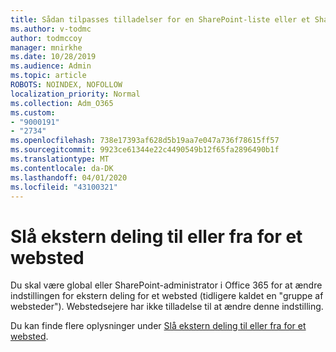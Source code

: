 ```yaml
---
title: Sådan tilpasses tilladelser for en SharePoint-liste eller et SharePoint-bibliotek
ms.author: v-todmc
author: todmccoy
manager: mnirkhe
ms.date: 10/28/2019
ms.audience: Admin
ms.topic: article
ROBOTS: NOINDEX, NOFOLLOW
localization_priority: Normal
ms.collection: Adm_O365
ms.custom:
- "9000191"
- "2734"
ms.openlocfilehash: 738e17393af628d5b19aa7e047a736f78615ff57
ms.sourcegitcommit: 9923ce61344e22c4490549b12f65fa2896490b1f
ms.translationtype: MT
ms.contentlocale: da-DK
ms.lasthandoff: 04/01/2020
ms.locfileid: "43100321"
---
```

# <a name="turn-external-sharing-on-or-off-for-a-site"></a>Slå ekstern deling til eller fra for et websted

Du skal være global eller SharePoint-administrator i Office 365 for at ændre indstillingen for ekstern deling for et websted (tidligere kaldet en "gruppe af websteder"). Webstedsejere har ikke tilladelse til at ændre denne indstilling. 

Du kan finde flere oplysninger under [Slå ekstern deling til eller fra for et websted](https://docs.microsoft.com/sharepoint/change-external-sharing-site).

